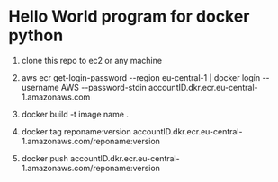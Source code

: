 <h1>Hello World program for docker python</h1>

1. clone this repo to ec2 or any machine 

2. aws ecr get-login-password --region eu-central-1 | docker login --username AWS --password-stdin accountID.dkr.ecr.eu-central-1.amazonaws.com
3. docker build -t image name .
4. docker tag reponame:version accountID.dkr.ecr.eu-central-1.amazonaws.com/reponame:version
5. docker push accountID.dkr.ecr.eu-central-1.amazonaws.com/reponame:version
